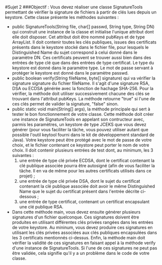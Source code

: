 #Sujet 2
###Objectif :
Vous devez réaliser une classe SignatureTools permettant de vérifier la signature de fichiers à partir de clés lues depuis un keystore.
Cette classe présente les méthodes suivantes :
* public SignatureTools(String file, char[] passwd, String type, String DN) qui construit une instance de la classe et initialise l'unique attribut dont elle doit disposer. Cet attribut doit être nommé pubKeys et de type ArrayList<PublicKey>. Il doit contenir toutes les clés publiques, issues des certificats présents dans le keystore stocké dans le fichier file, pour lesquels le Distinguished Name du sujet correspond à celui donné dans le paramètre DN. Ces certificats peuvent se trouver aussi bien dans des entrées de type clé que dans des entrées de type certificat. Le type du keystore est donné dans le paramètre type. Le mot de passe servant à protéger le keystore est donné dans le paramètre passwd.
* public boolean verify(String fileName, byte[] signature) qui va vérifier la signature signature du fichier fileName. Il s'agit d'une signature RSA, DSA ou ECDSA générée avec la fonction de hachage SHA-256. Pour la vérifier, la méthode doit utiliser successivement chacune des clés se trouvant dans l'attribut pubKeys. La méthode retourne "true" si l'une de ces clés permet de valider la signature, "false" sinon.
* public static void main(String[] args), la méthode principale qui sert à tester le bon fonctionnement de votre classe. Cette méthode doit créer une instance de SignatureTools en appelant son contructeur avec, parmis les paramètres, un keystore de type JCEKS que vous devez générer (pour vous faciliter la tâche, vous pouvez utiliser autant que possible l'outil keytool fourni dans le kit de développement standard de Java). Votre keystore peut être protégé avec le mot de passe de votre choix, et le fichier contenant ce keystore peut porter le nom de votre choix. Il doit contenir plusieurs entrées de test dont, au minimum, les 3 suivantes :
   1. une entrée de type clé privée ECDSA, dont le certificat contenant la clé publique associée pourra être autosigné (afin de vous faciliter la tâche. Il en va de même pour les autres certificats utilisés dans ce projet) ;
   2. une entrée de type clé privée DSA, dont le sujet du certificat contenant la clé publique associée doit avoir le même Distinguished Name que le sujet du certificat présent dans l'entrée décrite ci-dessous ;
   3. une entrée de type certificat, contenant un certificat encapsulant une clé publique RSA.
* Dans cette méthode main, vous devez ensuite générer plusieurs signatures d'un fichier quelconque. Ces signatures doivent être produites en utilisant différentes clés privées rangées dans les entrées de votre keystore. Au mininum, vous devez produire ces signatures en utilisant les clés privées associées aux clés publiques encapsulées dans les 3 certificats mentionnés ci-dessus. Enfin, la méthode main doit vérifier la validité de ces signatures en faisant appel à la méthode verify d'une instance de SignatureTools. Si l'une de ces signatures ne peut pas être validée, cela signifie qu'il y a un problème dans le code de votre classe.